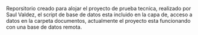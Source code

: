 Reporsitorio creado para alojar el proyecto de prueba tecnica, realizado por Saul Valdez, el script de base de datos esta incluido en la capa de, acceso a datos en la carpeta documentos, actualmente el proyecto esta funcionando con una base de datos remota.
